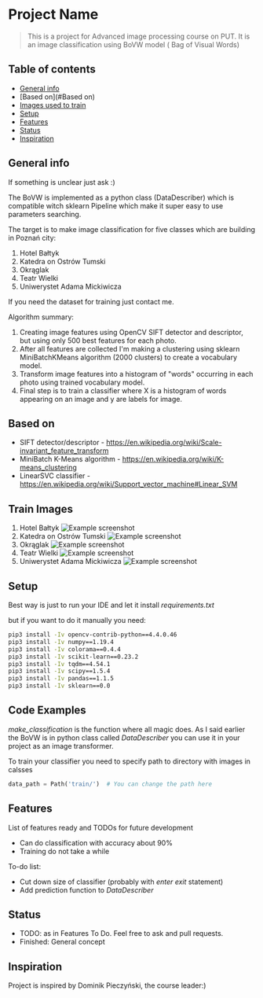# Project Name
> This is a project for Advanced image processing course on PUT.
> It is an image classification using BoVW model ( Bag of Visual Words)
## Table of contents
* [General info](#general-info)
* [Based on](#Based on)
* [Images used to train](@Images)
* [Setup](#setup)
* [Features](#features)
* [Status](#status)
* [Inspiration](#inspiration)


## General info
If something is unclear just ask :) 

The BoVW is implemented as a python class (DataDescriber) which is compatible witch sklearn Pipeline which make it super easy to use parameters searching.



The target is to make image classification for five classes which are building in Poznań city:
1. Hotel Bałtyk
2. Katedra on Ostrów Tumski
3. Okrąglak
4. Teatr Wielki
5. Uniwerystet Adama Mickiwicza

If you need the dataset for training just contact me.

Algorithm summary:

1. Creating image features using OpenCV SIFT detector and descriptor, but using only 500 best features for each photo.
2. After all features are collected I'm making a clustering using sklearn MiniBatchKMeans algorithm (2000 clusters) to create a vocabulary model.
3. Transform image features into a histogram of "words" occurring in each photo using trained vocabulary model.
4. Final step is to train a classifier where X is a histogram of words appearing on an image and y are labels for image.


## Based on
* SIFT detector/descriptor - https://en.wikipedia.org/wiki/Scale-invariant_feature_transform
* MiniBatch K-Means algorithm - https://en.wikipedia.org/wiki/K-means_clustering
* LinearSVC classifier - https://en.wikipedia.org/wiki/Support_vector_machine#Linear_SVM

## Train Images
1. Hotel Bałtyk
![Example screenshot](img_temp/baltyk.jpeg)
2. Katedra on Ostrów Tumski
![Example screenshot](img_temp/katedra.jpg)
3. Okrąglak
![Example screenshot](img_temp/okraglak.jpg)
4. Teatr Wielki
![Example screenshot](img_temp/teatr_wielki.jpg)
5. Uniwerystet Adama Mickiwicza
![Example screenshot](img_temp/uam.jpg)

## Setup
Best way is just to run your IDE and let it install _requirements.txt_

but if you want to do it manually you need:
```bash
pip3 install -Iv opencv-contrib-python==4.4.0.46
pip3 install -Iv numpy==1.19.4
pip3 install -Iv colorama==0.4.4
pip3 install -Iv scikit-learn==0.23.2
pip3 install -Iv tqdm==4.54.1
pip3 install -Iv scipy==1.5.4
pip3 install -Iv pandas==1.1.5
pip3 install -Iv sklearn==0.0
```

## Code Examples
_make_classification_ is the function where all magic does.
As I said earlier the BoVW is in python class called _DataDescriber_ you can use it in your project as an image transformer.

To train your classifier you need to specify path to directory with images in calsses

```python
data_path = Path('train/')  # You can change the path here
```

## Features
List of features ready and TODOs for future development
* Can do classification with accuracy about 90%
* Training do not take a while

To-do list:
* Cut down size of classifier (probably with _enter_ _exit_ statement)
* Add prediction function to _DataDescriber_

## Status
* TODO: as in Features To Do. Feel free to ask and pull requests.
* Finished: General concept

## Inspiration
Project is inspired by Dominik Pieczyński, the course leader:) 


